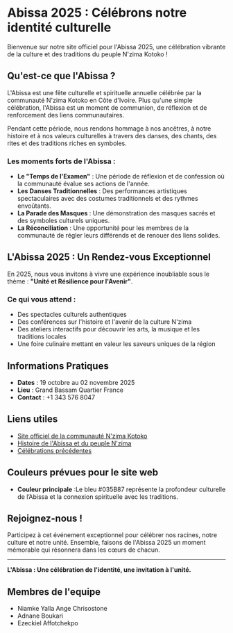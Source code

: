 # Abissa 2025 : Célébrons notre identité culturelle

Bienvenue sur notre site officiel pour l'Abissa 2025, une célébration vibrante de la culture et des traditions du peuple N'zima Kotoko ! 

## Qu'est-ce que l'Abissa ?

L'Abissa est une fête culturelle et spirituelle annuelle célébrée par la communauté N'zima Kotoko en Côte d'Ivoire. Plus qu'une simple célébration, l'Abissa est un moment de communion, de réflexion et de renforcement des liens communautaires. 

Pendant cette période, nous rendons hommage à nos ancêtres, à notre histoire et à nos valeurs culturelles à travers des danses, des chants, des rites et des traditions riches en symboles.

### Les moments forts de l'Abissa :

- **Le "Temps de l'Examen"** : Une période de réflexion et de confession où la communauté évalue ses actions de l'année.
- **Les Danses Traditionnelles** : Des performances artistiques spectaculaires avec des costumes traditionnels et des rythmes envoûtants.
- **La Parade des Masques** : Une démonstration des masques sacrés et des symboles culturels uniques.
- **La Réconciliation** : Une opportunité pour les membres de la communauté de régler leurs différends et de renouer des liens solides.

## L'Abissa 2025 : Un Rendez-vous Exceptionnel

En 2025, nous vous invitons à vivre une expérience inoubliable sous le thème : **"Unité et Résilience pour l'Avenir"**. 

### Ce qui vous attend :

- Des spectacles culturels authentiques
- Des conférences sur l'histoire et l'avenir de la culture N'zima
- Des ateliers interactifs pour découvrir les arts, la musique et les traditions locales
- Une foire culinaire mettant en valeur les saveurs uniques de la région

## Informations Pratiques

- **Dates** : 19 octobre au 02 novembre 2025 
- **Lieu** : Grand Bassam Quartier France
- **Contact** : +1 343 576 8047

## Liens utiles

- [Site officiel de la communauté N'zima Kotoko](https://abissa.net/?fbclid=IwZXh0bgNhZW0CMTAAAR3ipWBKxjpxH236xtyHp1LkYLwMOazeraf9CcSYeSFTKt1GkunYcJsqhiw_aem_EG7YdQ9CCOzNCq8In60oyQ)
- [Histoire de l'Abissa et du peuple N'zima](https://abissa.net/de-lorigine-des-nzima/)
- [Célébrations précédentes](https://www.facebook.com/Abissaofficiel/)

## Couleurs prévues pour le site web

- **Couleur principale** :Le bleu #035B87 représente la profondeur culturelle de l’Abissa et la connexion spirituelle avec les traditions.

## Rejoignez-nous !

Participez à cet événement exceptionnel pour célébrer nos racines, notre culture et notre unité. Ensemble, faisons de l'Abissa 2025 un moment mémorable qui résonnera dans les cœurs de chacun.

---

**L'Abissa : Une célébration de l'identité, une invitation à l'unité.**

## Membres de l'equipe
- Niamke Yalla Ange Chrisostone
- Adnane Boukari
- Ezeckiel Affotchekpo